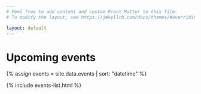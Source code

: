 ```yaml
---
# Feel free to add content and custom Front Matter to this file.
# To modify the layout, see https://jekyllrb.com/docs/themes/#overriding-theme-defaults

layout: default
---
```


# Upcoming events

{% assign events = site.data.events | sort: "datetime" %}

{% include events-list.html %}
